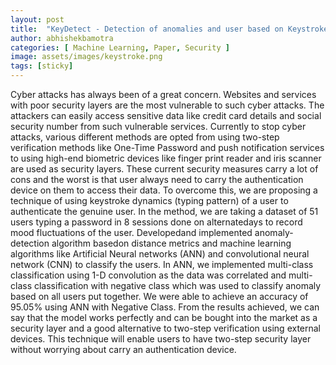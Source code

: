 ```yaml
---
layout: post
title:  "KeyDetect - Detection of anomalies and user based on Keystroke Dynamics"
author: abhishekbamotra
categories: [ Machine Learning, Paper, Security ]
image: assets/images/keystroke.png
tags: [sticky]
---
```


Cyber attacks has always been of a great concern. Websites and services with poor security layers are the most vulnerable to such cyber attacks. The attackers can easily access sensitive data like credit card details and social security number from such vulnerable services. Currently to stop cyber attacks, various different methods are opted from using two-step verification methods like One-Time Password and push notification services to using high-end biometric devices like finger print reader and iris scanner are used as security layers. These current security measures carry a lot of cons and the worst is that user always need to carry the authentication device on them to access their data. To overcome this, we are proposing a technique of using keystroke dynamics (typing pattern) of a user to authenticate the genuine user. In the method, we are taking a dataset of 51 users typing a password in 8 sessions done on alternatedays to record mood fluctuations of the user. Developedand implemented anomaly-detection algorithm basedon distance metrics and machine learning algorithms like Artificial Neural networks (ANN) and convolutional neural network (CNN) to classify the users. In ANN, we implemented multi-class classification using 1-D convolution as the data was correlated and multi-class classification with negative class which was used to classify anomaly based on all users put together. We were able to achieve an accuracy of 95.05% using ANN with Negative Class. From the results achieved, we can say that the model works perfectly and can be bought into the market as a security layer and a good alternative to two-step verification using external devices. This technique will enable users to have two-step security layer without worrying about carry an authentication device.

